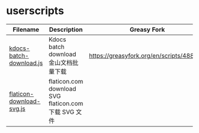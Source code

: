# userscripts

| Filename                                              | Description                                               | Greasy Fork                                |
| ----------------------------------------------------- | --------------------------------------------------------- | ------------------------------------------ |
| [kdocs-batch-download.js](./kdocs-batch-download.js)  | Kdocs batch download<br />金山文档批量下载                | <https://greasyfork.org/en/scripts/488123> |
| [flaticon-download-svg.js](.flaticon-download-svg.js) | flaticon.com download SVG<br />flaticon.com 下载 SVG 文件 |                                            |
